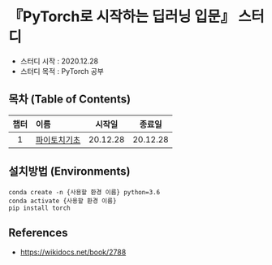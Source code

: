 # 『PyTorch로 시작하는 딥러닝 입문』 스터디
- 스터디 시작 : 2020.12.28
- 스터디 목적 : PyTorch 공부


## 목차 (Table of Contents)
|챕터|이름|시작일|종료일|
|:---:|:---|:---:|:---:|
|1|[파이토치기초](./ch1_파이토치기초/)|20.12.28|20.12.28|


## 설치방법 (Environments)
```
conda create -n {사용할 환경 이름} python=3.6
conda activate {사용할 환경 이름}
pip install torch
```
## References
- https://wikidocs.net/book/2788